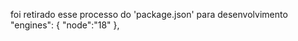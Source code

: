   foi retirado esse processo do 'package.json' para desenvolvimento
  "engines": {
     "node":"18"
},